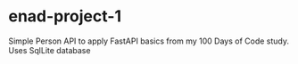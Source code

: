 # enad-project-1
Simple Person API to apply FastAPI basics from my 100 Days of Code study. Uses SqlLite database
